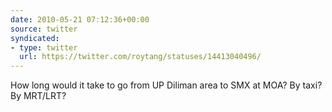 ```yaml
---
date: 2010-05-21 07:12:36+00:00
source: twitter
syndicated:
- type: twitter
  url: https://twitter.com/roytang/statuses/14413040496/
---
```


How long would it take to go from UP Diliman area to SMX at MOA? By taxi? By MRT/LRT?